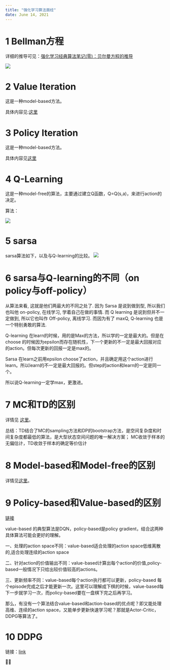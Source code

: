 ```yaml
---
title: "强化学习算法面经"
date: June 14, 2021
---
```

# 1 Bellman方程
详细的推导可见：[强化学习经典算法笔记(零)：贝尔曼方程的推导](https://blog.csdn.net/hhy_csdn/article/details/89105908)

<img src="../imgs/bellman_equation.png">



# 2 Value Iteration
这是一种model-based方法。

具体内容见:[这里](https://zhuanlan.zhihu.com/p/33229439)

# 3 Policy Iteration
这是一种model-based方法。

具体内容见[这里](https://zhuanlan.zhihu.com/p/34006925)

# 4 Q-Learning
这是一种model-free的算法，主要通过建立Q函数，Q=Q(s,a)，来进行action的决定。

算法：

<img src='../imgs/q_learning.png'>

# 5 sarsa
sarsa算法如下，以及与Q-learning的比较。
<img src='../imgs/sarsa.jpeg'>

# 6 sarsa与Q-learning的不同（on policy与off-policy）

从算法来看, 这就是他们两最大的不同之处了. 因为 Sarsa 是说到做到型, 所以我们也叫他 on-policy, 在线学习, 学着自己在做的事情. 而 Q learning 是说到但并不一定做到, 所以它也叫作 Off-policy, 离线学习. 而因为有了 maxQ, Q-learning 也是一个特别勇敢的算法.

Q-learning 在learn的时候，用的是Max的方法，所以学的一定是最大的。但是在choose 的时候因为epsilon而存在随机性，下一个更新的不一定是最大回报对应的action。但每次更新的回报一定是max的。

Sarsa 在learn之前用epsilon choose了action，并且确定用这个action进行learn。所以learn的不一定是最大回报的。但step的action和learn的一定是同一个。

所以说Q-learning一定学max，更激进。

# 7 MC和TD的区别
详情见 [这里](https://blog.csdn.net/qq_36013249/article/details/105868739)。

总结：TD结合了MC的sampling方法和DP的bootstrap方法，是空间复杂度和时间复杂度都最低的算法，是大型状态空间问题的唯一解决方案；
MC收敛于样本的无偏估计，TD收敛于样本的确定等价估计


# 8 Model-based和Model-free的区别
详情见[这里](https://blog.csdn.net/ppp8300885/article/details/78524235)。

# 9 Policy-based和Value-based的区别
[链接](https://www.zhihu.com/question/272223357/answer/388262439)

value-based 的典型算法是DQN，policy-based是policy gradient，结合这两种具体算法可能会更好的理解。

一、处理的action space不同：value-based适合处理的action space低维离散的,适合处理连续的action space

二、针对action的价值输出不同：value-based计算出每个action的价值,policy-based一般情况下只给出较价值较高的actions。

三、更新频率不同：value-based每个action执行都可以更新，policy-based 每个episode完成之后才能更新一次。这里可以理解成下棋的时候，value-based每下一步就学习一次，而policy-based要在一盘棋下完之后再学习。

那么，有没有一个算法结合value-based和action-based的优点呢？即又能处理高维、连续的action space，又能单步更新快速学习呢？那就是Actor-Critic，DDPG等算法了。

# 10 DDPG
链接：[link](https://blog.csdn.net/kenneth_yu/article/details/78478356)



